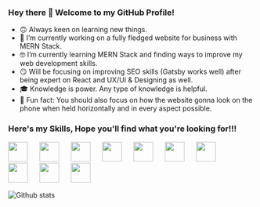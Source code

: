 ### Hey there 👋 Welcome to my GitHub Profile!

- 🙃 Always keen on learning new things.
- 😤 I’m currently working on a fully fledged website for business with MERN Stack.
- 🤓 I’m currently learning MERN Stack and finding ways to improve my web development skills.
- 😏 Will be focusing on improving SEO skills (Gatsby works well) after being expert on React and UX/UI & Designing as well.
- 🎓 Knowledge is power. Any type of knowledge is helpful.
- 🌚 Fun fact: You should also focus on how the website gonna look on the phone when held horizontally and in every aspect possible.


### Here's my Skills, Hope you'll find what you're looking for!!!
<div>
<img src="https://cdn.iconscout.com/icon/free/png-512/react-1-282599.png" width="40px" style="margin-right: 20px">
<img src="https://www.brainfuel.io/images/node-js-new.png" width="40px" style="margin-right: 20px">
<img src="https://toppng.com/uploads/preview/9kib-354x415-unnamed-mongodb-logo-sv-11562860723mgempnmrq3.png" width="40px" style="margin-right: 20px">
<img src="https://pngimage.net/wp-content/uploads/2018/05/express-js-png-5.png" width="40px" style="margin-right: 20px">
<img src="https://cdn.icon-icons.com/icons2/2108/PNG/512/javascript_icon_130900.png" width="40px" style="margin-right: 20px">
<img src="https://d2.alternativeto.net/dist/icons/ejs_142671.jpg?width=128&height=128&mode=crop&upscale=false" width="40px" style="margin-right: 20px">
<img src="https://cdn0.iconfinder.com/data/icons/social-network-7/50/22-512.png" width="40px" style="margin-right: 20px">
<img src="https://www.iconsdb.com/icons/preview/purple/css-xxl.png" width="40px" style="margin-right: 20px">
<img src="https://cdn3.iconfinder.com/data/icons/logos-and-brands-adobe/512/267_Python-512.png" width="40px" style="margin-right: 20px">
<img src="https://www.arkasoftwares.com/images/android/ux-ui-logo.png" width="40px">
</div>

![Github stats](https://github-readme-stats.vercel.app/api?username=adityapremsharma)

<!-- ![ReadMe Card](https://github-readme-stats.vercel.app/api/pin/?username=YourUsername&repo=YourRepositoryName) -->
